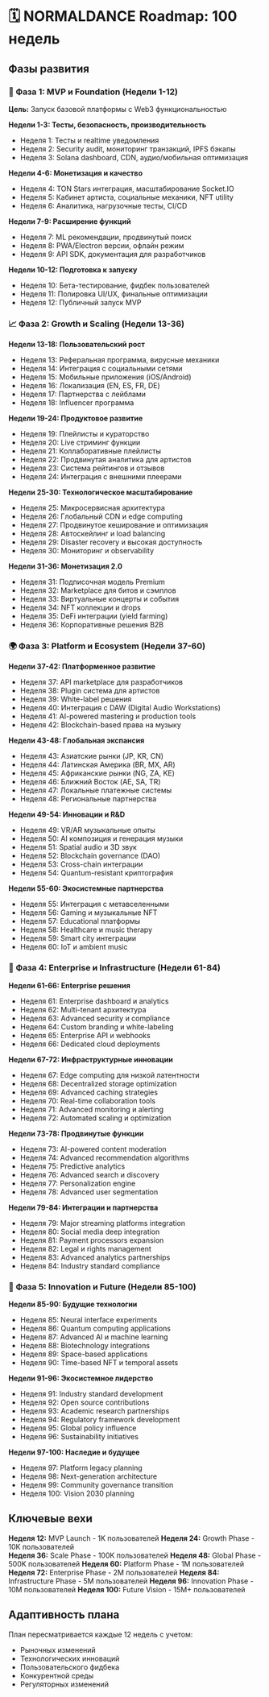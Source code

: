 # 🗓️ NORMALDANCE Roadmap: 100 недель

## Фазы развития

### 🚀 Фаза 1: MVP и Foundation (Недели 1-12)
**Цель:** Запуск базовой платформы с Web3 функциональностью

**Недели 1-3: Тесты, безопасность, производительность**
- Неделя 1: Тесты и realtime уведомления
- Неделя 2: Security audit, мониторинг транзакций, IPFS бэкапы
- Неделя 3: Solana dashboard, CDN, аудио/мобильная оптимизация

**Недели 4-6: Монетизация и качество**
- Неделя 4: TON Stars интеграция, масштабирование Socket.IO
- Неделя 5: Кабинет артиста, социальные механики, NFT utility
- Неделя 6: Аналитика, нагрузочные тесты, CI/CD

**Недели 7-9: Расширение функций**
- Неделя 7: ML рекомендации, продвинутый поиск
- Неделя 8: PWA/Electron версии, офлайн режим
- Неделя 9: API SDK, документация для разработчиков

**Недели 10-12: Подготовка к запуску**
- Неделя 10: Бета-тестирование, фидбек пользователей
- Неделя 11: Полировка UI/UX, финальные оптимизации
- Неделя 12: Публичный запуск MVP

### 📈 Фаза 2: Growth и Scaling (Недели 13-36)

**Недели 13-18: Пользовательский рост**
- Неделя 13: Реферальная программа, вирусные механики
- Неделя 14: Интеграция с социальными сетями
- Неделя 15: Мобильные приложения (iOS/Android)
- Неделя 16: Локализация (EN, ES, FR, DE)
- Неделя 17: Партнерства с лейблами
- Неделя 18: Influencer программа

**Недели 19-24: Продуктовое развитие**
- Неделя 19: Плейлисты и кураторство
- Неделя 20: Live стриминг функции
- Неделя 21: Коллаборативные плейлисты
- Неделя 22: Продвинутая аналитика для артистов
- Неделя 23: Система рейтингов и отзывов
- Неделя 24: Интеграция с внешними плеерами

**Недели 25-30: Технологическое масштабирование**
- Неделя 25: Микросервисная архитектура
- Неделя 26: Глобальный CDN и edge computing
- Неделя 27: Продвинутое кеширование и оптимизация
- Неделя 28: Автоскейлинг и load balancing
- Неделя 29: Disaster recovery и высокая доступность
- Неделя 30: Мониторинг и observability

**Недели 31-36: Монетизация 2.0**
- Неделя 31: Подписочная модель Premium
- Неделя 32: Marketplace для битов и сэмплов
- Неделя 33: Виртуальные концерты и события
- Неделя 34: NFT коллекции и drops
- Неделя 35: DeFi интеграции (yield farming)
- Неделя 36: Корпоративные решения B2B

### 🌍 Фаза 3: Platform и Ecosystem (Недели 37-60)

**Недели 37-42: Платформенное развитие**
- Неделя 37: API marketplace для разработчиков
- Неделя 38: Plugin система для артистов
- Неделя 39: White-label решения
- Неделя 40: Интеграция с DAW (Digital Audio Workstations)
- Неделя 41: AI-powered mastering и production tools
- Неделя 42: Blockchain-based права на музыку

**Недели 43-48: Глобальная экспансия**
- Неделя 43: Азиатские рынки (JP, KR, CN)
- Неделя 44: Латинская Америка (BR, MX, AR)
- Неделя 45: Африканские рынки (NG, ZA, KE)
- Неделя 46: Ближний Восток (AE, SA, TR)
- Неделя 47: Локальные платежные системы
- Неделя 48: Региональные партнерства

**Недели 49-54: Инновации и R&D**
- Неделя 49: VR/AR музыкальные опыты
- Неделя 50: AI композиция и генерация музыки
- Неделя 51: Spatial audio и 3D звук
- Неделя 52: Blockchain governance (DAO)
- Неделя 53: Cross-chain интеграции
- Неделя 54: Quantum-resistant криптография

**Недели 55-60: Экосистемные партнерства**
- Неделя 55: Интеграция с метавселенными
- Неделя 56: Gaming и музыкальные NFT
- Неделя 57: Educational платформы
- Неделя 58: Healthcare и music therapy
- Неделя 59: Smart city интеграции
- Неделя 60: IoT и ambient music

### 🏢 Фаза 4: Enterprise и Infrastructure (Недели 61-84)

**Недели 61-66: Enterprise решения**
- Неделя 61: Enterprise dashboard и analytics
- Неделя 62: Multi-tenant архитектура
- Неделя 63: Advanced security и compliance
- Неделя 64: Custom branding и white-labeling
- Неделя 65: Enterprise API и webhooks
- Неделя 66: Dedicated cloud deployments

**Недели 67-72: Инфраструктурные инновации**
- Неделя 67: Edge computing для низкой латентности
- Неделя 68: Decentralized storage optimization
- Неделя 69: Advanced caching strategies
- Неделя 70: Real-time collaboration tools
- Неделя 71: Advanced monitoring и alerting
- Неделя 72: Automated scaling и optimization

**Недели 73-78: Продвинутые функции**
- Неделя 73: AI-powered content moderation
- Неделя 74: Advanced recommendation algorithms
- Неделя 75: Predictive analytics
- Неделя 76: Advanced search и discovery
- Неделя 77: Personalization engine
- Неделя 78: Advanced user segmentation

**Недели 79-84: Интеграции и партнерства**
- Неделя 79: Major streaming platforms integration
- Неделя 80: Social media deep integration
- Неделя 81: Payment processors expansion
- Неделя 82: Legal и rights management
- Неделя 83: Advanced analytics partnerships
- Неделя 84: Industry standard compliance

### 🚀 Фаза 5: Innovation и Future (Недели 85-100)

**Недели 85-90: Будущие технологии**
- Неделя 85: Neural interface experiments
- Неделя 86: Quantum computing applications
- Неделя 87: Advanced AI и machine learning
- Неделя 88: Biotechnology integrations
- Неделя 89: Space-based applications
- Неделя 90: Time-based NFT и temporal assets

**Недели 91-96: Экосистемное лидерство**
- Неделя 91: Industry standard development
- Неделя 92: Open source contributions
- Неделя 93: Academic research partnerships
- Неделя 94: Regulatory framework development
- Неделя 95: Global policy influence
- Неделя 96: Sustainability initiatives

**Недели 97-100: Наследие и будущее**
- Неделя 97: Platform legacy planning
- Неделя 98: Next-generation architecture
- Неделя 99: Community governance transition
- Неделя 100: Vision 2030 planning

## Ключевые вехи

**Неделя 12:** MVP Launch - 1K пользователей
**Неделя 24:** Growth Phase - 10K пользователей  
**Неделя 36:** Scale Phase - 100K пользователей
**Неделя 48:** Global Phase - 500K пользователей
**Неделя 60:** Platform Phase - 1M пользователей
**Неделя 72:** Enterprise Phase - 2M пользователей
**Неделя 84:** Infrastructure Phase - 5M пользователей
**Неделя 96:** Innovation Phase - 10M пользователей
**Неделя 100:** Future Vision - 15M+ пользователей

## Адаптивность плана

План пересматривается каждые 12 недель с учетом:
- Рыночных изменений
- Технологических инноваций  
- Пользовательского фидбека
- Конкурентной среды
- Регуляторных изменений
